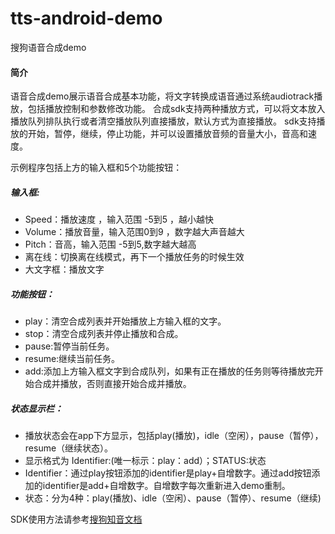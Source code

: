 # tts-android-demo
搜狗语音合成demo

#### 简介	
语音合成demo展示语音合成基本功能，将文字转换成语音通过系统audiotrack播放，包括播放控制和参数修改功能。
合成sdk支持两种播放方式，可以将文本放入播放队列排队执行或者清空播放队列直接播放，默认方式为直接播放。
sdk支持播放的开始，暂停，继续，停止功能，并可以设置播放音频的音量大小，音高和速度。
	
示例程序包括上方的输入框和5个功能按钮：

##### 输入框:

* Speed：播放速度 ，输入范围 -5到5 ，越小越快
* Volume：播放音量，输入范围0到9 ，数字越大声音越大
* Pitch：音高，输入范围 -5到5,数字越大越高
* 离在线：切换离在线模式，再下一个播放任务的时候生效
* 大文字框：播放文字

##### 功能按钮：

* play：清空合成列表并开始播放上方输入框的文字。
* stop：清空合成列表并停止播放和合成。
* pause:暂停当前任务。
* resume:继续当前任务。
* add:添加上方输入框文字到合成队列，如果有正在播放的任务则等待播放完开始合成并播放，否则直接开始合成并播放。

##### 状态显示栏：
* 播放状态会在app下方显示，包括play(播放)，idle（空闲），pause（暂停），resume（继续状态）。
* 显示格式为 Identifier:(唯一标示：play：add）；STATUS:状态
* Identifier：通过play按钮添加的identifier是play+自增数字。通过add按钮添加的identifier是add+自增数字。自增数字每次重新进入demo重制。
* 状态：分为4种：play(播放)、idle（空闲）、pause（暂停）、resume（继续)
		
SDK使用方法请参考[搜狗知音文档](https://docs.zhiyin.sogou.com/docs/tts/sdk)
